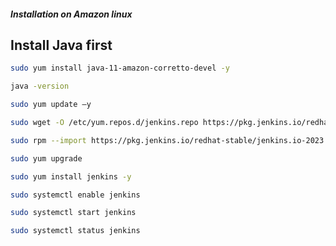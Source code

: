 ##### Installation on Amazon linux
## Install Java first

```sh
sudo yum install java-11-amazon-corretto-devel -y
```
```sh
java -version
```
```sh
sudo yum update –y
```
```sh
sudo wget -O /etc/yum.repos.d/jenkins.repo https://pkg.jenkins.io/redhat-stable/jenkins.repo
```
```sh
sudo rpm --import https://pkg.jenkins.io/redhat-stable/jenkins.io-2023.key
```
```sh
sudo yum upgrade
```
```sh
sudo yum install jenkins -y
```
```sh
sudo systemctl enable jenkins
```
```sh
sudo systemctl start jenkins
```
```sh
sudo systemctl status jenkins
```

